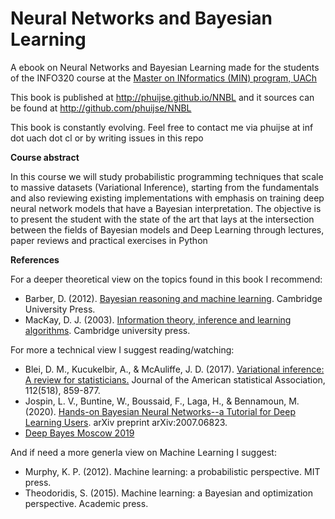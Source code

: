 # Neural Networks and Bayesian Learning

A ebook on Neural Networks and Bayesian Learning made for the students of the INFO320 course at the [Master on INformatics (MIN) program, UACh](http://magister.inf.uach.cl/)

This book is published at http://phuijse.github.io/NNBL and it sources can be found at http://github.com/phuijse/NNBL 

This book is constantly evolving. Feel free to contact me via phuijse at inf dot uach dot cl or by writing issues in this repo

**Course abstract**

In this course we will study probabilistic programming techniques that scale to massive datasets (Variational Inference), starting from the fundamentals and also reviewing existing implementations with emphasis on training deep neural network models that have a Bayesian interpretation. The objective is to present the student with the state of the art that lays at the intersection between the fields of Bayesian models and Deep Learning through lectures, paper reviews and practical exercises in Python

**References**

For a deeper theoretical view on the topics found in this book I recommend:

- Barber, D. (2012). [Bayesian reasoning and machine learning](http://www.cs.ucl.ac.uk/staff/d.barber/brml/). Cambridge University Press.
- MacKay, D. J. (2003). [Information theory, inference and learning algorithms](http://www.inference.org.uk/mackay/itila/book.html). Cambridge university press.

For more a technical view I suggest reading/watching:

- Blei, D. M., Kucukelbir, A., & McAuliffe, J. D. (2017). [Variational inference: A review for statisticians.](https://arxiv.org/abs/1601.00670) Journal of the American statistical Association, 112(518), 859-877.
- Jospin, L. V., Buntine, W., Boussaid, F., Laga, H., & Bennamoun, M. (2020). [Hands-on Bayesian Neural Networks--a Tutorial for Deep Learning Users](https://arxiv.org/abs/2007.06823). arXiv preprint arXiv:2007.06823.
- [Deep Bayes Moscow 2019](https://www.youtube.com/watch?v=SPgRVzfnESQ&list=PLe5rNUydzV9QHe8VDStpU0o8Yp63OecdW&index=2)

And if need a more generla view on Machine Learning I suggest:
- Murphy, K. P. (2012). Machine learning: a probabilistic perspective. MIT press.
- Theodoridis, S. (2015). Machine learning: a Bayesian and optimization perspective. Academic press.



